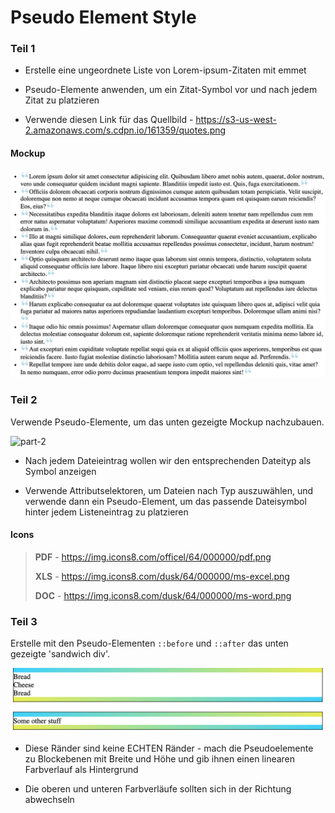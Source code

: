 # Pseudo Element Style

### Teil 1

- Erstelle eine ungeordnete Liste von Lorem-ipsum-Zitaten mit emmet

- Pseudo-Elemente anwenden, um ein Zitat-Symbol vor und nach jedem Zitat zu platzieren

- Verwende diesen Link für das Quellbild - https://s3-us-west-2.amazonaws.com/s.cdpn.io/161359/quotes.png

#### Mockup

![part-1](images/part-1.png)

### Teil 2

Verwende Pseudo-Elemente, um das unten gezeigte Mockup nachzubauen.

![part-2](imageFs/part-2.png)

- Nach jedem Dateieintrag wollen wir den entsprechenden Dateityp als Symbol anzeigen

- Verwende Attributselektoren, um Dateien nach Typ auszuwählen, und verwende dann ein Pseudo-Element, um das passende Dateisymbol hinter jedem Listeneintrag zu platzieren

#### Icons

> **PDF** - https://img.icons8.com/officel/64/000000/pdf.png
>
> **XLS** - https://img.icons8.com/dusk/64/000000/ms-excel.png
>
> **DOC** - https://img.icons8.com/dusk/64/000000/ms-word.png

### Teil 3

Erstelle mit den Pseudo-Elementen `::before` und `::after` das unten gezeigte 'sandwich div'.

![part-3](images/part-3.png)

- Diese Ränder sind keine ECHTEN Ränder - mach die Pseudoelemente zu Blockebenen mit Breite und Höhe und gib ihnen einen linearen Farbverlauf als Hintergrund

- Die oberen und unteren Farbverläufe sollten sich in der Richtung abwechseln
